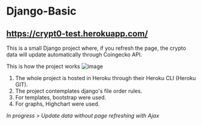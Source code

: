 # Django-Basic

## https://crypt0-test.herokuapp.com/

This is a small Django project where, if you refresh the page, the crypto data will update automatically through Coingecko API.

This is how the project works
![image](https://user-images.githubusercontent.com/71708004/141699554-f36550a0-1dd1-4d14-9648-7eedf327259e.png)

1. The whole project is hosted in Heroku through their Heroku CLI (Heroku GIT).
2. The project contemplates django's file order rules.
3. For templates, bootstrap were used.
4. For graphs, Highchart were used.

*In progress > Update data without page refreshing with Ajax*
